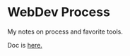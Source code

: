 # WebDev Process
My notes on process and favorite tools.

Doc is [here.](https://github.com/ryanemitchell/WebDev-Process/blob/master/WebDev-Process.md)

